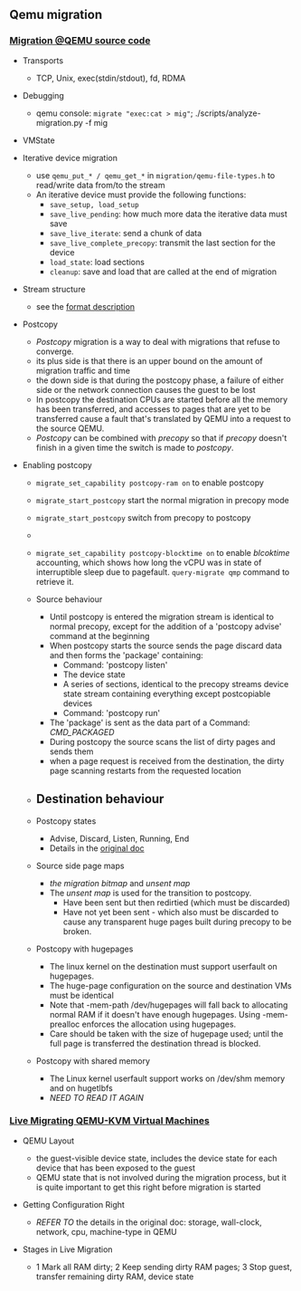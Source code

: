 ## Qemu migration

### [Migration @QEMU source code](https://github.com/qemu/qemu/blob/master/docs/devel/migration.rst)
  - Transports
    - TCP, Unix, exec(stdin/stdout), fd, RDMA
  - Debugging
    - qemu console: `migrate "exec:cat > mig"`; ./scripts/analyze-migration.py -f mig

  - VMState

  - Iterative device migration
    - use `qemu_put_* / qemu_get_*` in `migration/qemu-file-types.h` to read/write data from/to the stream
    - An iterative device must provide the following functions:
      - `save_setup, load_setup`
      - `save_live_pending`: how much more data the iterative data must save
      - `save_live_iterate`: send a chunk of data
      - `save_live_complete_precopy`: transmit the last section for the device
      - `load_state`: load sections
      - `cleanup`: save and load that are called at the end of migration

  - Stream structure
    - see the [format description](https://github.com/qemu/qemu/blob/master/docs/devel/migration.rst#stream-structure)

  - Postcopy
    - *Postcopy* migration is a way to deal with migrations that refuse to converge.
    - its plus side is that there is an upper bound on the amount of migration traffic and time
    - the down side is that during the postcopy phase, a failure of either side or the network connection causes the guest to be lost
    - In postcopy the destination CPUs are started before all the memory has been transferred, and accesses to pages that are yet to be transferred cause a fault that's translated by QEMU into a request to the source QEMU.
    - *Postcopy* can be combined with *precopy* so that if *precopy* doesn't finish in a given time the switch is made to *postcopy*.

  - Enabling postcopy
    - `migrate_set_capability postcopy-ram on` to enable postcopy
    - `migrate_start_postcopy` start the normal migration in precopy mode
    - `migrate_start_postcopy` switch from precopy to postcopy
    -
    - `migrate_set_capability postcopy-blocktime on` to enable *blcoktime* accounting, which shows how long the vCPU was in state of interruptible sleep due to pagefault. `query-migrate qmp` command to retrieve it.

    - Source behaviour
      - Until postcopy is entered the migration stream is identical to normal precopy, except for the addition of a 'postcopy advise' command at the beginning
      - When postcopy starts the source sends the page discard data and then forms the 'package' containing:
        - Command: 'postcopy listen'
        - The device state
        - A series of sections, identical to the precopy streams device state stream containing everything except postcopiable devices
        - Command: 'postcopy run'
      - The 'package' is sent as the data part of a Command: *CMD_PACKAGED*
      - During postcopy the source scans the list of dirty pages and sends them
      - when a page request is received from the destination, the dirty page scanning restarts from the requested location

    - Destination behaviour
      -

    - Postcopy states
      - Advise, Discard, Listen, Running, End
      - Details in the [original doc](https://github.com/qemu/qemu/blob/master/docs/devel/migration.rst#postcopy-states)

    - Source side page maps
      - *the migration bitmap* and *unsent map*
      - The *unsent map* is used for the transition to postcopy.
        - Have been sent but then redirtied (which must be discarded)
        - Have not yet been sent - which also must be discarded to cause any transparent huge pages built during precopy to be broken.

    - Postcopy with hugepages
      - The linux kernel on the destination must support userfault on hugepages.
      - The huge-page configuration on the source and destination VMs must be identical
      - Note that -mem-path /dev/hugepages will fall back to allocating normal RAM if it doesn't have enough hugepages. Using -mem-prealloc enforces the allocation using hugepages.
      - Care should be taken with the size of hugepage used; until the full page is transferred the destination thread is blocked.

    - Postcopy with shared memory
      - The Linux kernel userfault support works on /dev/shm memory and on hugetlbfs
      - *NEED TO READ IT AGAIN*

### [Live Migrating QEMU-KVM Virtual Machines](https://developers.redhat.com/blog/2015/03/24/live-migrating-qemu-kvm-virtual-machines#)
  - QEMU Layout
    - the guest-visible device state, includes the device state for each device that has been exposed to the guest
    - QEMU state that is not involved during the migration process, but it is quite important to get this right before migration is started

  - Getting Configuration Right
    - *REFER TO* the details in the original doc: storage, wall-clock, network, cpu, machine-type in QEMU

  - Stages in Live Migration
    - 1 Mark all RAM dirty; 2 Keep sending dirty RAM pages; 3 Stop guest, transfer remaining dirty RAM, device state
